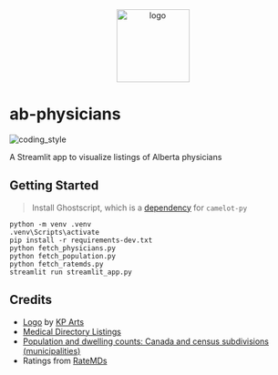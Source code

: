 <div align="center">
    <img src="https://cdn3.iconfinder.com/data/icons/covid-19-coronavirus-protection-or-prevention-fill/64/HospitalCovid-19-512.png" alt="logo" height="128">
</div>

# ab-physicians

![coding_style](https://img.shields.io/badge/code%20style-black-000000.svg)

A Streamlit app to visualize listings of Alberta physicians

## Getting Started

> Install Ghostscript, which is a [dependency](https://camelot-py.readthedocs.io/en/master/user/install-deps.html#install-deps) for `camelot-py`

    python -m venv .venv
    .venv\Scripts\activate
    pip install -r requirements-dev.txt
    python fetch_physicians.py
    python fetch_population.py
    python fetch_ratemds.py
    streamlit run streamlit_app.py

## Credits

- [Logo][1] by [KP Arts][2]
- [Medical Directory Listings][3]
- [Population and dwelling counts: Canada and census subdivisions (municipalities)][4]
- Ratings from [RateMDs][5]

[1]: https://www.iconfinder.com/icons/5946958/clinic_doctor_healthcare_hospital_medical_treatment_icon
[2]: https://www.iconfinder.com/katsana24
[3]: https://cpsa.ca/medical-directory-listings/
[4]: https://www150.statcan.gc.ca/t1/tbl1/en/tv.action?pid=9810000201
[5]: https://www.ratemds.com/

